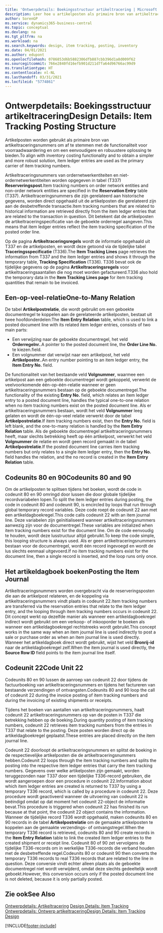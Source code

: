 ```yaml
---
title: 'Ontwerpdetails: Boekingsstructuur artikeltracering | Microsoft Docs'
description: Leer hoe u artikelposten als primaire bron van artikeltraceringsnummers gebruikt.
author: SorenGP
ms.service: dynamics365-business-central
ms.topic: conceptual
ms.devlang: na
ms.tgt_pltfrm: na
ms.workload: na
ms.search.keywords: design, item tracking, posting, inventory
ms.date: 04/01/2021
ms.author: edupont
ms.openlocfilehash: 0786853d6b5882306dfb887cbb396d1a8d009f62
ms.sourcegitcommit: 766e2840fd16efb901d211d7fa64d96766ac99d9
ms.translationtype: HT
ms.contentlocale: nl-NL
ms.lasthandoff: 03/31/2021
ms.locfileid: "5774861"
---
```

# <a name="design-details-item-tracking-posting-structure"></a><span data-ttu-id="b1a02-103">Ontwerpdetails: Boekingsstructuur artikeltracering</span><span class="sxs-lookup"><span data-stu-id="b1a02-103">Design Details: Item Tracking Posting Structure</span></span>
<span data-ttu-id="b1a02-104">Artikelposten worden gebruikt als primaire bron van artikeltraceringsnummers om af te stemmen met de functionaliteit voor voorraadwaardering en om een eenvoudigere en robuustere oplossing te bieden.</span><span class="sxs-lookup"><span data-stu-id="b1a02-104">To align with inventory costing functionality and to obtain a simpler and more robust solution, item ledger entries are used as the primary carrier of item tracking numbers.</span></span>  
  
<span data-ttu-id="b1a02-105">Artikeltraceringsnummers van ordernetwerkentiteiten en niet-ordernetwerkentiteiten worden opgegeven in tabel (T337) **Reserveringspost**.</span><span class="sxs-lookup"><span data-stu-id="b1a02-105">Item tracking numbers on order network entities and non-order network entities are specified in the **Reservation Entry** table (T337).</span></span> <span data-ttu-id="b1a02-106">Artikeltraceringsnummers die zijn gerelateerd aan historische gegevens, worden direct opgehaald uit de artikelposten die gerelateerd zijn aan de desbetreffende transactie.</span><span class="sxs-lookup"><span data-stu-id="b1a02-106">Item tracking numbers that are related to historical information are retrieved directly from the item ledger entries that are related to the transaction in question.</span></span> <span data-ttu-id="b1a02-107">Dit betekent dat de artikelposten de artikeltraceringspecificatie van de geboekte orderregel aangeven.</span><span class="sxs-lookup"><span data-stu-id="b1a02-107">This means that item ledger entries reflect the item tracking specification of the posted order line.</span></span>  
  
<span data-ttu-id="b1a02-108">Op de pagina **Artikeltraceringsregels** wordt de informatie opgehaald uit T337 en de artikelposten, en wordt deze getoond via de tijdelijke tabel **Traceringsspecificatie** (T336).</span><span class="sxs-lookup"><span data-stu-id="b1a02-108">The **Item Tracking Lines** page retrieves the information from T337 and the item ledger entries and shows it through the temporary table, **Tracking Specification** (T336).</span></span> <span data-ttu-id="b1a02-109">T336 bevat ook de tijdelijke gegevens op de pagina **Artikeltraceringsregels** voor artikeltraceringsaantallen die nog moet worden gefactureerd.</span><span class="sxs-lookup"><span data-stu-id="b1a02-109">T336 also hold the temporary data in the **Item Tracking Lines page** for item tracking quantities that remain to be invoiced.</span></span>  
  
## <a name="one-to-many-relation"></a><span data-ttu-id="b1a02-110">Een-op-veel-relatie</span><span class="sxs-lookup"><span data-stu-id="b1a02-110">One-to-Many Relation</span></span>  
<span data-ttu-id="b1a02-111">De tabel **Artikelpostrelatie**, die wordt gebruikt om een geboekte documentregel te koppelen aan de gerelateerde artikelposten, bestaat uit twee hoofdonderdelen:</span><span class="sxs-lookup"><span data-stu-id="b1a02-111">The **Item Entry Relation** table, which is used to link a posted document line with its related item ledger entries, consists of two main parts:</span></span>  
  
* <span data-ttu-id="b1a02-112">Een verwijzing naar de geboekte documentregel, het veld **Orderregelnr.**.</span><span class="sxs-lookup"><span data-stu-id="b1a02-112">A pointer to the posted document line, the **Order Line No.**</span></span> <span data-ttu-id="b1a02-113">te kiezen.</span><span class="sxs-lookup"><span data-stu-id="b1a02-113">field.</span></span>  
* <span data-ttu-id="b1a02-114">Een volgnummer dat verwijst naar een artikelpost, het veld **Artikelpostnr.**.</span><span class="sxs-lookup"><span data-stu-id="b1a02-114">An entry number pointing to an item ledger entry, the **Item Entry No.** field.</span></span>  
  
<span data-ttu-id="b1a02-115">De functionaliteit van het bestaande veld **Volgnummer**, waarmee een artikelpost aan een geboekte documentregel wordt gekoppeld, verwerkt de veelvoorkomende één-op-één-relatie wanneer er geen artikeltraceringsnummers bestaan op de geboekte documentregel.</span><span class="sxs-lookup"><span data-stu-id="b1a02-115">The functionality of the existing **Entry No.** field, which relates an item ledger entry to a posted document line, handles the typical one-to-one relation when no item tracking numbers exist on the posted document line.</span></span> <span data-ttu-id="b1a02-116">Als er artikeltraceringsnummers bestaan, wordt het veld **Volgnummer** leeg gelaten en wordt de één-op-veel relatie verwerkt door de tabel **Artikelpostrelatie**.</span><span class="sxs-lookup"><span data-stu-id="b1a02-116">If item tracking numbers exist, then the **Entry No.** field is left blank, and the one-to-many relation is handled by the **Item Entry Relation** table.</span></span> <span data-ttu-id="b1a02-117">Als de geboekte documentregel artikeltraceringsnummers heeft, maar slechts betrekking heeft op één artikelpost, verwerkt het veld **Volgnummer** de relatie en wordt geen record gemaakt in de tabel **Artikelpostrelatie**.</span><span class="sxs-lookup"><span data-stu-id="b1a02-117">If the posted document line carries item tracking numbers but only relates to a single item ledger entry, then the **Entry No.** field handles the relation, and the no record is created in the **Item Entry Relation** table.</span></span>  
  
## <a name="codeunits-80-and-90"></a><span data-ttu-id="b1a02-118">Codeunits 80 en 90</span><span class="sxs-lookup"><span data-stu-id="b1a02-118">Codeunits 80 and 90</span></span>  
<span data-ttu-id="b1a02-119">Om de artikelposten te splitsen tijdens het boeken, wordt de code in codeunit 80 en 90 omringd door lussen die door globale tijdelijke recordvariabelen lopen.</span><span class="sxs-lookup"><span data-stu-id="b1a02-119">To split the item ledger entries during posting, the code in codeunit 80 and codeunit 90, is encircled by loops that run through global temporary record variables.</span></span> <span data-ttu-id="b1a02-120">Deze code roept de codeunit 22 aan met een artikeldagboekregel.</span><span class="sxs-lookup"><span data-stu-id="b1a02-120">This code calls codeunit 22 with an item journal line.</span></span> <span data-ttu-id="b1a02-121">Deze variabelen zijn geïnitialiseerd wanneer artikeltraceringsnummers aanwezig zijn voor de documentregel.</span><span class="sxs-lookup"><span data-stu-id="b1a02-121">These variables are initialized when item tracking numbers exist for the document line.</span></span> <span data-ttu-id="b1a02-122">Om de code eenvoudig te houden, wordt deze lusstructuur altijd gebruikt.</span><span class="sxs-lookup"><span data-stu-id="b1a02-122">To keep the code simple, this looping structure is always used.</span></span> <span data-ttu-id="b1a02-123">Als er geen artikeltraceringsnummers bestaan voor de documentregel, wordt één record ingevoegd en wordt de lus slechts eenmaal uitgevoerd.</span><span class="sxs-lookup"><span data-stu-id="b1a02-123">If no item tracking numbers exist for the document line, then a single record is inserted, and the loop runs only once.</span></span>  
  
## <a name="posting-the-item-journal"></a><span data-ttu-id="b1a02-124">Het artikeldagboek boeken</span><span class="sxs-lookup"><span data-stu-id="b1a02-124">Posting the Item Journal</span></span>  
<span data-ttu-id="b1a02-125">Artikeltraceringsnummers worden overgebracht via de reserveringsposten die aan de artikelpost relateren, en de koppeling via artikeltraceringsnummers vindt plaats in codeunit 22.</span><span class="sxs-lookup"><span data-stu-id="b1a02-125">Item tracking numbers are transferred via the reservation entries that relate to the item ledger entry, and the looping through item tracking numbers occurs in codeunit 22.</span></span> <span data-ttu-id="b1a02-126">Dit concept werkt op dezelfde manier als wanneer een artikeldagboekregel indirect wordt gebruikt om een verkoop- of inkooporder te boeken als wanneer een artikeldagboekregel rechtstreeks wordt gebruikt.</span><span class="sxs-lookup"><span data-stu-id="b1a02-126">This concept works in the same way when an item journal line is used indirectly to post a sale or purchase order as when an item journal line is used directly.</span></span> <span data-ttu-id="b1a02-127">Wanneer het artikeldagboek direct wordt gebruikt, wijst het veld **Bronrij-id** naar de artikeldagboekregel zelf.</span><span class="sxs-lookup"><span data-stu-id="b1a02-127">When the item journal is used directly, the **Source Row ID** field points to the item journal line itself.</span></span>  
  
## <a name="code-unit-22"></a><span data-ttu-id="b1a02-128">Codeunit 22</span><span class="sxs-lookup"><span data-stu-id="b1a02-128">Code Unit 22</span></span>  
<span data-ttu-id="b1a02-129">Codeunits 80 en 90 lussen de aanroep van codeunit 22 door tijdens de factuurboeking van artikeltraceringsnummers en tijdens het factureren van bestaande verzendingen of ontvangsten.</span><span class="sxs-lookup"><span data-stu-id="b1a02-129">Codeunits 80 and 90 loop the call of codeunit 22 during the invoice posting of item tracking numbers and during the invoicing of existing shipments or receipts.</span></span>  
  
<span data-ttu-id="b1a02-130">Tijdens het boeken van aantallen van artikeltraceringsnummers, haalt codeunit 22 artikeltraceringsnummers op van de posten in T337 die betrekking hebben op de boeking.</span><span class="sxs-lookup"><span data-stu-id="b1a02-130">During quantity posting of item tracking numbers, codeunit 22 retrieves item tracking numbers from the entries in T337 that relate to the posting.</span></span> <span data-ttu-id="b1a02-131">Deze posten worden direct op de artikeldagboekregel geplaatst.</span><span class="sxs-lookup"><span data-stu-id="b1a02-131">These entries are placed directly on the item journal line.</span></span>  
  
<span data-ttu-id="b1a02-132">Codeunit 22 doorloopt de artikeltraceringsnummers en splitst de boeking in de respectievelijke artikelposten die de artikeltraceringsnummers hebben.</span><span class="sxs-lookup"><span data-stu-id="b1a02-132">Codeunit 22 loops through the item tracking numbers and splits the posting into the respective item ledger entries that carry the item tracking numbers.</span></span> <span data-ttu-id="b1a02-133">Gegevens over welke artikelposten zijn gemaakt, worden teruggezonden naar T337 door een tijdelijke T336-record gebruiken, die wordt aangeroepen door een procedure in codeunit 22.</span><span class="sxs-lookup"><span data-stu-id="b1a02-133">Information about which item ledger entries are created is returned to T337 by using a temporary T336 record, which is called by a procedure in codeunit 22.</span></span> <span data-ttu-id="b1a02-134">Deze procedure wordt geactiveerd wanneer de uitvoering van codeunit 22 is beëindigd omdat op dat moment het codeunit 22-object de informatie bevat.</span><span class="sxs-lookup"><span data-stu-id="b1a02-134">This procedure is triggered when codeunit 22 has finished its run because at that point, the codeunit 22 object contains the information.</span></span> <span data-ttu-id="b1a02-135">Wanneer de tijdelijke record T336 wordt opgehaald, maken codeunits 80 en 90 records in de tabel **Artikelpostrelatie** om de gemaakte artikelposten te koppelen aan de gemaakte verzendings- of ontvangstregel.</span><span class="sxs-lookup"><span data-stu-id="b1a02-135">When the temporary T336 record is retrieved, codeunits 80 and 90 create records in the **Item Entry Relation** table to link the created item ledger entries to the created shipment or receipt line.</span></span> <span data-ttu-id="b1a02-136">Codeunit 80 of 90 zet vervolgens de tijdelijke T336-records om in werkelijke T336-records die verband houden met de desbetreffende regel.</span><span class="sxs-lookup"><span data-stu-id="b1a02-136">Codeunits 80 or codeunit 90 then converts the temporary T336 records to real T336 records that are related to the line in question.</span></span> <span data-ttu-id="b1a02-137">Deze conversie vindt echter alleen plaats als de geboekte documentregel niet wordt verwijderd, omdat deze slechts gedeeltelijk wordt geboekt.</span><span class="sxs-lookup"><span data-stu-id="b1a02-137">However, this conversion occurs only if the posted document line is not deleted, because it is only partially posted.</span></span>  
  
## <a name="see-also"></a><span data-ttu-id="b1a02-138">Zie ook</span><span class="sxs-lookup"><span data-stu-id="b1a02-138">See Also</span></span>  
<span data-ttu-id="b1a02-139">[Ontwerpdetails: Artikeltracering](design-details-item-tracking.md) </span><span class="sxs-lookup"><span data-stu-id="b1a02-139">[Design Details: Item Tracking](design-details-item-tracking.md) </span></span>  
[<span data-ttu-id="b1a02-140">Ontwerpdetails: Ontwerp artikeltracering</span><span class="sxs-lookup"><span data-stu-id="b1a02-140">Design Details: Item Tracking Design</span></span>](design-details-item-tracking-design.md)

[!INCLUDE[footer-include](includes/footer-banner.md)]
